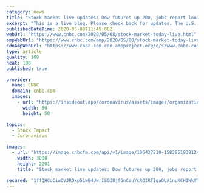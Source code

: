 ```yaml
---
category: news
title: "Stock market live updates: Dow futures up 200, jobs report looms, biggest economic 'shock' ever"
excerpt: "This is a live blog. Please check back for updates. The U.S. economy is expected to have lost a record 21.5 million jobs last month, according to Dow Jones, as the coronavirus pandemic sparks massive layoffs and a near-complete halt of all economic activity."
publishedDateTime: 2020-05-08T11:45:00Z
webUrl: "https://www.cnbc.com/2020/05/08/stock-market-today-live.html"
ampWebUrl: "https://www.cnbc.com/amp/2020/05/08/stock-market-today-live.html"
cdnAmpWebUrl: "https://www-cnbc-com.cdn.ampproject.org/c/s/www.cnbc.com/amp/2020/05/08/stock-market-today-live.html"
type: article
quality: 108
heat: 108
published: true

provider:
  name: CNBC
  domain: cnbc.com
  images:
    - url: "https://insideout.app/coronavirus/assets/images/organizations/cnbc.com-50x50.jpg"
      width: 50
      height: 50

topics:
  - Stock Impact
  - Coronavirus

images:
  - url: "https://image.cnbcfm.com/api/v1/image/106437210-1583951938124ap_20069666446435.jpg?v=1588936005"
    width: 3000
    height: 2001
    title: "Stock market live updates: Dow futures up 200, jobs report looms, biggest economic 'shock' ever"

secured: "1ffQHCqCiwOVJROxp51wE4UwrISGI8jfGnCauYcROIRTIgaOUA1nuKCH1WkVTi6xwpveLl0WH46yX3JHT1KbImDc6KCB4zkBtMDhS5ALapausRj9M1bId/CC7dEJDNKyY4HsnZPOlwdsVWZCvqOPDdQmicKarPvP5CY+noPF/J2jJTh5a/VSJ1yWdmN5tCfleyABvPQzDp3+7MXXPYd7IPy4/6eCag3IgtztYB1pw5RrFjApMr8tO9MRTt/CIGQjrVNS76N35Cnrd3DlAs569YcpIx7OTJItTeU7MG20gei1SfOz5eQ+EUbb8Coc/wdfNs2ZQJiksBu3r9Ej76v8DGQSGv2r+eFkmWUQA9CzgiY0VBlvpFLMwn5hhZqZ4cFuAxHNGMolYsBT4RKTRliXHxBj7l0cCuK1xJzXotsv0waMNnDtIXrGtJlI4cYkgBM49r1UD/5IfmPgHYUAqilJAA+vyDddCmBFDMZLcsmKAy8=;nKOERdhJH7MHooXvYq6WFg=="
---
```


